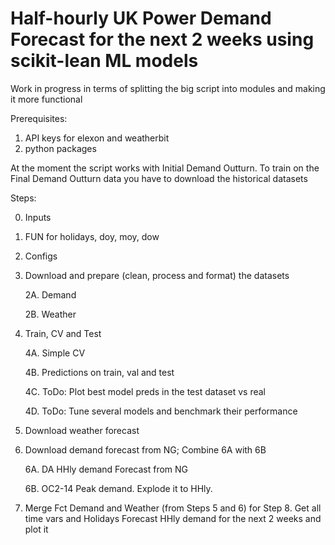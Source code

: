 # Half-hourly UK Power Demand Forecast for the next 2 weeks using scikit-lean ML models

Work in progress in terms of splitting the big script into modules and making it more functional

Prerequisites:
1. API keys for elexon and weatherbit
2. python packages


 At the moment the script works with Initial Demand Outturn. To train on the Final Demand Outturn data you have to download the historical datasets
 
 Steps: 
 
 0. Inputs
 1. FUN for holidays, doy, moy, dow
 2. Configs
 3. Download and prepare (clean, process and format) the datasets
 
    2A. Demand
    
    2B. Weather
 4. Train, CV and Test
 
    4A. Simple CV
    
    4B. Predictions on train, val and test
    
    4C. ToDo: Plot best model preds in the test dataset vs real
    
    4D. ToDo: Tune several models and benchmark their performance
    
 5. Download weather forecast
 6. Download demand forecast from NG; Combine 6A with 6B
 
    6A. DA HHly demand Forecast from NG
    
    6B. OC2-14 Peak demand. Explode it to HHly.
    
 7. Merge Fct Demand and Weather (from Steps 5 and 6) for Step 8. Get all time vars and Holidays
    Forecast HHly demand for the next 2 weeks and plot it
